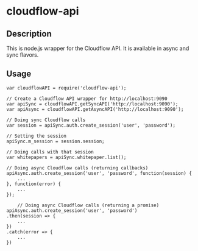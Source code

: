 # cloudflow-api

## Description

This is node.js wrapper for the Cloudflow API.  It is available in async and sync flavors.


## Usage

	var cloudflowAPI = require('cloudflow-api');

	// Create a Cloudflow API wrapper for http://localhost:9090
	var apiSync = cloudflowAPI.getSyncAPI('http://localhost:9090');
	var apiAsync = cloudflowAPI.getAsyncAPI('http://localhost:9090');

	// Doing sync Cloudflow calls
	var session = apiSync.auth.create_session('user', 'password');

	// Setting the session
	apiSync.m_session = session.session;

	// Doing calls with that session
	var whitepapers = apiSync.whitepaper.list();

	// Doing async Cloudflow calls (returning callbacks)
	apiAsync.auth.create_session('user', 'password', function(session) {
		...
	}, function(error) {
		...
	});

        // Doing async Cloudflow calls (returning a promise)
	apiAsync.auth.create_session('user', 'password')
	.then(session => {
		...
	})
	.catch(error => {
		...
	})
